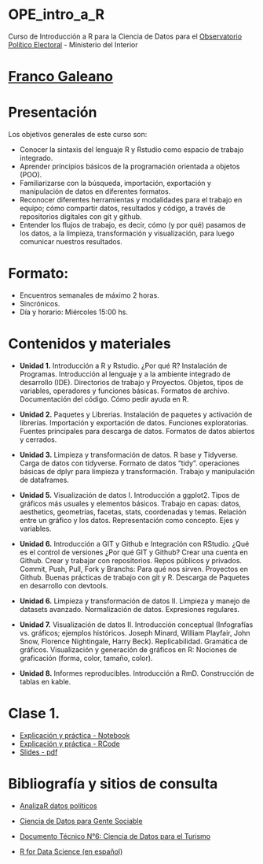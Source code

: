 # OPE_intro_a_R
Curso de Introducción a R para la Ciencia de Datos para el [Observatorio Político Electoral](https://www.argentina.gob.ar/interior/observatorioelectoral) - Ministerio del Interior

# [Franco Galeano](https://tartagalensis.netlify.app/)

# Presentación
Los objetivos generales de este curso son:
- Conocer la sintaxis del lenguaje R y Rstudio como espacio de trabajo integrado.
- Aprender principios básicos de la programación orientada a objetos (POO).
- Familiarizarse con la búsqueda, importación, exportación y manipulación de datos en diferentes formatos.
- Reconocer diferentes herramientas y modalidades para el trabajo en equipo; cómo compartir datos, resultados y código, a través de repositorios digitales con git y github.
- Entender los flujos de trabajo, es decir, cómo (y por qué) pasamos de los datos, a la limpieza, transformación y visualización, para luego comunicar nuestros resultados.

# Formato:
- Encuentros semanales de máximo 2 horas.
- Sincrónicos.
- Día y horario: Miércoles 15:00 hs.


# Contenidos y materiales

- __Unidad 1.__ Introducción a R y Rstudio. 
¿Por qué R? Instalación de Programas. Introducción al lenguaje y a la ambiente integrado de desarrollo (IDE). Directorios de trabajo y Proyectos. Objetos, tipos de variables, operadores y funciones básicas. Formatos de archivo. Documentación del código. Cómo pedir ayuda en R.

- __Unidad 2.__ Paquetes y Librerias. 
Instalación de paquetes y activación de librerías. Importación y exportación de datos. Funciones exploratorias. Fuentes principales para descarga de datos. Formatos de datos abiertos y cerrados.

- __Unidad 3.__ Limpieza y transformación de datos. 
R base y Tidyverse. Carga de datos con tidyverse. Formato de datos “tidy”. operaciones básicas de dplyr para limpieza y transformación. Trabajo y manipulación de
dataframes.

- __Unidad 5.__ Visualización de datos I. 
Introducción a ggplot2. Tipos de gráficos más usuales y elementos básicos. Trabajo en capas: datos, aesthetics, geometrías, facetas, stats, coordenadas y temas. Relación entre un gráfico y los datos. Representación como concepto. Ejes y variables.

- __Unidad 6.__ Introducción a GIT y Github e Integración con RStudio. 
¿Qué es el control de versiones ¿Por qué GIT y Github? Crear una cuenta en Github. Crear y trabajar con repositorios. Repos públicos y privados. Commit, Push, Pull, Fork y Branchs: Para qué nos sirven. Proyectos en Github. Buenas prácticas de trabajo con git y R. Descarga de Paquetes en desarrollo con devtools.

- __Unidad 6.__ Limpieza y transformación de datos II. 
Limpieza y manejo de datasets avanzado. Normalización de datos. Expresiones regulares.

- __Unidad 7.__ Visualización de datos II. 
Introducción conceptual (Infografías vs. gráficos; ejemplos históricos. Joseph Minard, William Playfair, John Snow, Florence Nightingale, Harry Beck). Replicabilidad. Gramática de gráficos. Visualización y generación de gráficos en R: Nociones de graficación (forma, color, tamaño, color).

- __Unidad 8.__ Informes reproducibles. 
Introducción a RmD. Construcción de tablas en kable. 


# Clase 1. 
- [Explicación y práctica - Notebook]()
- [Explicación y práctica - RCode]()
- [Slides - pdf]()


# Bibliografía y sitios de consulta

- [AnalizaR datos políticos](https://arcruz0.github.io/libroadp/)

- [Ciencia de Datos para Gente Sociable](https://bitsandbricks.github.io/ciencia_de_datos_gente_sociable/)

- [Documento Técnico N°6: Ciencia de Datos para el Turismo](https://dnme-minturdep.github.io/DT6_ciencia_de_datos_turismo/index.html#documento-t%C3%A9cnico-n%C2%BA6---resumen)

- [R for Data Science (en español)](https://es.r4ds.hadley.nz/)




